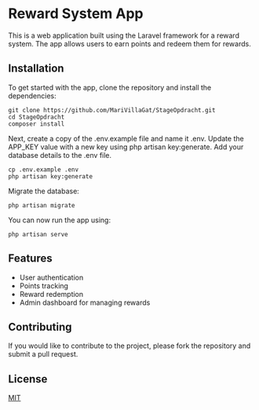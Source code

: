 <h1 class="code-line" data-line-start=0 data-line-end=1 ><a id="Reward_System_App_0"></a>Reward System App</h1>
<p class="has-line-data" data-line-start="2" data-line-end="3">This is a web application built using the Laravel framework for a reward system. The app allows users to earn points and redeem them for rewards.</p>
<h2 class="code-line" data-line-start=4 data-line-end=5 ><a id="Installation_4"></a>Installation</h2>
<p class="has-line-data" data-line-start="5" data-line-end="6">To get started with the app, clone the repository and install the dependencies:</p>
<pre><code class="has-line-data" data-line-start="8" data-line-end="12" class="language-sh">git <span class="hljs-built_in">clone</span> https://github.com/MariVillaGat/StageOpdracht.git
<span class="hljs-built_in">cd</span> StageOpdracht
composer install
</code></pre>
<p class="has-line-data" data-line-start="12" data-line-end="13">Next, create a copy of the .env.example file and name it .env. Update the APP_KEY value with a new key using php artisan key:generate. Add your database details to the .env file.</p>
<pre><code class="has-line-data" data-line-start="14" data-line-end="17" class="language-sh">cp .env.example .env
php artisan key:generate
</code></pre>
<p class="has-line-data" data-line-start="17" data-line-end="18">Migrate the database:</p>
<pre><code class="has-line-data" data-line-start="19" data-line-end="21" class="language-sh">php artisan migrate
</code></pre>
<p class="has-line-data" data-line-start="21" data-line-end="22">You can now run the app using:</p>
<pre><code class="has-line-data" data-line-start="23" data-line-end="25" class="language-sh">php artisan serve
</code></pre>
<h2 class="code-line" data-line-start=25 data-line-end=26 ><a id="Features_25"></a>Features</h2>
<ul>
<li class="has-line-data" data-line-start="26" data-line-end="27">User authentication</li>
<li class="has-line-data" data-line-start="27" data-line-end="28">Points tracking</li>
<li class="has-line-data" data-line-start="28" data-line-end="29">Reward redemption</li>
<li class="has-line-data" data-line-start="29" data-line-end="31">Admin dashboard for managing rewards</li>
</ul>
<h2 class="code-line" data-line-start=31 data-line-end=32 ><a id="Contributing_31"></a>Contributing</h2>
<p class="has-line-data" data-line-start="32" data-line-end="33">If you would like to contribute to the project, please fork the repository and submit a pull request.</p>
<h2 class="code-line" data-line-start=34 data-line-end=35 ><a id="License_34"></a>License</h2>
<p class="has-line-data" data-line-start="35" data-line-end="36"><a href="https://choosealicense.com/licenses/mit/">MIT</a></p>

